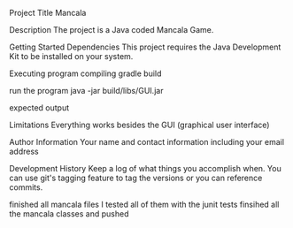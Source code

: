 Project Title
Mancala

Description
The project is a Java coded Mancala Game. 

Getting Started
Dependencies
This project requires the Java Development Kit to be installed on your system. 

Executing program
compiling
gradle build


run the program
java -jar build/libs/GUI.jar


expected output




Limitations
Everything works besides the GUI (graphical user interface)

Author Information
Your name and contact information including your email address



Development History
Keep a log of what things you accomplish when.  You can use git's tagging feature to tag the versions or you can reference commits.

finished all mancala files
I tested all of them with the junit tests
finsihed all the mancala classes and pushed


